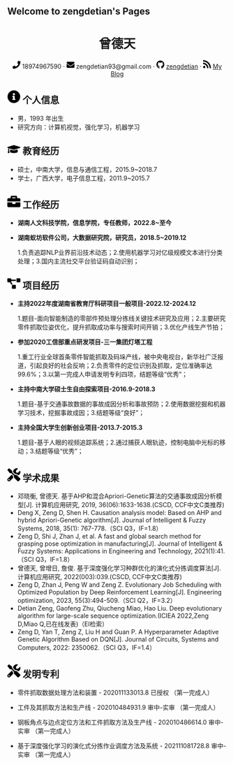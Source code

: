 ## Welcome to zengdetian's Pages


<center>
     <h1>曾德天</h1>
     <div>
         <span>
             <img src="phone-solid.svg" width="18px">
             18974967590
         </span>
         ·
         <span>
             <img src="envelope-solid.svg" width="18px">
             zengdetian93@gmail.com
         </span>
         ·
         <span>
             <img src="github-brands.svg" width="18px">
             <a href="https://github.com/tiantianhuanle">zengdetian</a>
         </span>
         ·
         <span>
             <img src="rss-solid.svg" width="18px">
             <a href="https://blog.csdn.net/tiantianhuanle?spm=1010.2135.3001.5421">My Blog</a>
         </span>
     </div>
 </center>

## <img src="info-circle-solid.svg" width="30px"> 个人信息 

 - 男，1993 年出生
 - 研究方向：计算机视觉，强化学习，机器学习

## <img src="graduation-cap-solid.svg" width="30px"> 教育经历
- 硕士，中南大学，信息与通信工程，2015.9~2018.7
- 学士，广西大学，电子信息工程，2011.9~2015.7

## <img src="briefcase-solid.svg" width="30px"> 工作经历
- **湖南人文科技学院，信息学院，专任教师，2022.8~至今**

- **湖南蚁坊软件公司，大数据研究院，研究员，2018.5~2019.12**

   1.负责追踪NLP业界前沿技术动态；2.使用机器学习对亿级规模文本进行分类处理；3.国内主流社交平台验证码自动识别；

## <img src="project-diagram-solid.svg" width="30px"> 项目经历

- **主持2022年度湖南省教育厅科研项目一般项目-2022.12-2024.12**

   1.题目-面向智能制造的零部件预处理分拣线关键技术研究及应用；2.主要研究零件抓取位姿优化，提升抓取成功率与搜索时间开销；3.优化产线生产节拍；

- **参加2020工信部重点研发项目-三一集团灯塔工程**

   1.重工行业全球首条零件智能抓取及码垛产线，被中央电视台，新华社广泛报道，引起良好的社会反响；2.负责零件的定位识别及抓取，定位准确率达99.6%；3.以第一完成人申请发明专利四项，结题等级“优秀”；
  
- **主持中南大学硕士生自由探索项目-2016.9-2018.3**

   1.题目-基于交通事故数据的事故成因分析和事故预防；2.使用数据挖掘和机器学习技术，挖掘事故成因；3.结题等级“良好”；
  
- **主持全国大学生创新创业项目-2013.7-2015.3**

   1.题目-基于人眼的视频追踪系统；2.通过捕获人眼轨迹，控制电脑中光标的移动；3.结题等级“优秀”；                                                                           

## <img src="tools-solid.svg" width="30px"> 学术成果

- 邓晓衡, 曾德天. 基于AHP和混合Apriori-Genetic算法的交通事故成因分析模型[J]. 计算机应用研究, 2019, 36(06):1633-1638.(CSCD, CCF中文C类推荐)	
- Deng X, Zeng D, Shen H. Causation analysis model: Based on AHP and hybrid Apriori-Genetic algorithm[J]. Journal of Intelligent & Fuzzy Systems, 2018, 35(1): 767-778.（SCI Q3，IF=1.8）
- Zeng D, Shi J, Zhan J, et al. A fast and global search method for grasping pose optimization in manufacturing[J]. Journal of Intelligent & Fuzzy Systems: Applications in Engineering and Technology, 2021(1):41.（SCI Q3，IF=1.8）
- 曾德天, 曾增日, 詹俊. 基于深度强化学习种群优化的演化式分拣调度算法[J]. 计算机应用研究, 2022(003):039.(CSCD, CCF中文C类推荐)	
- Zeng D, Zhan J, Peng W and Zeng Z. Evolutionary Job Scheduling with Optimized Population by Deep Reinforcement Learning[J]. Engineering optimization, 2023, 55(3):494-509.（SCI Q2，IF=3.2）
- Detian Zeng, Gaofeng Zhu, Qiucheng Miao, Hao Liu. Deep evolutionary algorithm for large-scale sequence optimization.(ICIEA 2022,Zeng D,Miao Q,已在线发表)（EI检索）
- Zeng D, Yan T, Zeng Z, Liu H and Guan P. A Hyperparameter Adaptive Genetic Algorithm Based on DQN[J]. Journal of Circuits, Systems and Computers, 2022: 2350062.（SCI Q3，IF=1.4）


## <img src="tools-solid.svg" width="30px"> 发明专利

- 零件抓取数据处理方法和装置 - 202011133013.8 已授权 （第一完成人）

- 工件及其抓取方法和生产线 - 202010484931.9 审中-实审 （第一完成人）

- 钢板角点与边点定位方法和工件抓取方法及生产线 - 202010486614.0 审中-实审 （第一完成人）

- 基于深度强化学习的演化式分拣作业调度方法及系统 - 202111081728.8 审中-实审 （第一完成人）

